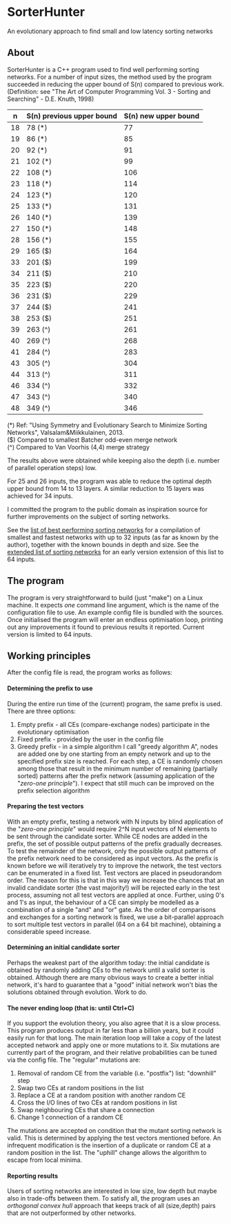 # SorterHunter
An evolutionary approach to find small and low latency sorting networks

## About
SorterHunter is a C++ program used to find well performing sorting networks.
For a number of input sizes, the method used by the program succeeded in reducing the upper bound of S(n) compared to previous work. (Definition: see "The Art of Computer Programming Vol. 3 - Sorting and Searching" - D.E. Knuth, 1998)

n  | S(n) previous upper bound | S(n) new upper bound
--  | ------------------------- | --------------------
18 | 78 (*) | 77
19 | 86 (*) | 85
20 | 92 (*) | 91
21 | 102 (*) | 99
22 | 108 (*) | 106
23 | 118 (*) | 114
24 | 123 (*) | 120
25 | 133 (*) | 131
26 | 140 (*) | 139
27 | 150 (*) | 148
28 | 156 (*) | 155
29 | 165 ($) | 164
33 | 201 ($) | 199
34 | 211 ($) | 210
35 | 223 ($) | 220 
36 | 231 ($) | 229
37 | 244 ($) | 241
38 | 253 ($) | 251
39 | 263 (^) | 261
40 | 269 (^) | 268
41 | 284 (^) | 283
43 | 305 (^) | 304
44 | 313 (^) | 311
46 | 334 (^) | 332
47 | 343 (^) | 340
48 | 349 (^) | 346

(*) Ref: "Using Symmetry and Evolutionary Search to Minimize Sorting Networks", Valsalam&Miikkulainen, 2013.  
($) Compared to smallest Batcher odd-even merge network  
(^) Compared to Van Voorhis (4,4) merge strategy  


The results above were obtained while keeping also the depth (i.e. number of parallel operation steps) low. 

For 25 and 26 inputs, the program was able to reduce the optimal depth upper bound from 14 to 13 layers. A similar reduction to 15 layers was achieved for 34 inputs.

I committed the program to the public domain as inspiration source for further improvements on the subject of sorting networks.

See the [list of best performing sorting networks](https://bertdobbelaere.github.io/sorting_networks.html) for a compilation of smallest and fastest networks with up to 32 inputs (as far as known by the author), together with the known bounds in depth and size.
See the [extended list of sorting networks](https://bertdobbelaere.github.io/sorting_networks_extended.html) for an early version extension of this list to 64 inputs. 


## The program
The program is very straightforward to build (just "make") on a Linux machine. It expects *one* command line argument, which is the name of the configuration file to use. An example config file is bundled with the sources. Once initialised the program will enter an endless optimisation loop, printing out any improvements it found to previous results it reported. Current version is limited to 64 inputs.

## Working principles
After the config file is read, the program works as follows:
#### Determining the prefix to use
During the entire run time of the (current) program, the same prefix is used. There are three options:
1. Empty prefix - all CEs (compare-exchange nodes) participate in the evolutionary optimisation
2. Fixed prefix - provided by the user in the config file
3. Greedy prefix - in a simple algorithm I call "greedy algorithm A", nodes are added one by one starting from an empty network and up to the specified prefix size is reached. For each step, a CE is randomly chosen among those that result in the minimum number of remaining (partially sorted) patterns after the prefix network (assuming application of the "*zero-one principle*"). I expect that still much can be improved on the prefix selection algorithm
#### Preparing the test vectors
With an empty prefix, testing a network with N inputs by blind application of the "*zero-one principle*" would require 2^N input vectors of N elements to be sent through the candidate sorter. While CE nodes are added in the prefix, the set of possible output patterns of the prefix gradually decreases. To test the remainder of the network, only the possible output patterns of the prefix network need to be considered as input vectors. As the prefix is known before we will iteratively try to improve the network, the test vectors can be enumerated in a fixed list. Test vectors are placed in pseudorandom order. The reason for this is that in this way we increase the chances that an invalid candidate sorter (the vast majority!) will be rejected early in the test process, assuming not all test vectors are applied at once. Further, using 0's and 1's as input, the behaviour of a CE can simply be modelled as a combination of a single "and" and "or" gate. As the order of comparisons and exchanges for a sorting network is fixed, we use a bit-parallel approach to sort multiple test vectors in parallel (64 on a 64 bit machine), obtaining a considerable speed increase.
#### Determining an initial candidate sorter
Perhaps the weakest part of the algorithm today: the initial candidate is obtained by randomly adding CEs to the network until a valid sorter is obtained. Although there are many obvious ways to create a better initial network, it's hard to guarantee that a "good" initial network won't bias the solutions obtained through evolution. Work to do.
#### The never ending loop (that is: until Ctrl+C)
If you support the evolution theory, you also agree that it is a slow process. This program produces output in far less than a billion years, but it could easily run for that long.
The main iteration loop will take a copy of the latest accepted network and apply one or more mutations to it. Six mutations are currently part of the program, and their relative probabilities can be tuned via the config file.
The "regular" mutations are:
1. Removal of random CE from the variable (i.e. "postfix") list: "downhill" step
2. Swap two CEs at random positions in the list
3. Replace a CE at a random position with another random CE
4. Cross the I/O lines of two CEs at random positions in list
5. Swap neighbouring CEs that share a connection
6. Change 1 connection of a random CE

The mutations are accepted on condition that the mutant sorting network is valid. This is determined by applying the test vectors mentioned before.
An infrequent modification is the insertion of a duplicate or random CE at a random position in the list. The "uphill" change allows the algorithm to escape from local minima. 
#### Reporting results
Users of sorting networks are interested in low size, low depth but maybe also in trade-offs between them. To satisfy all, the program uses an *orthogonal convex hull* approach that keeps track of all (size,depth) pairs that are not outperformed by other networks.
